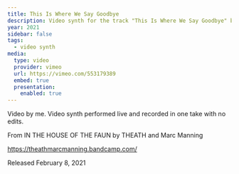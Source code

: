 ```yaml
---
title: This Is Where We Say Goodbye
description: Video synth for the track "This Is Where We Say Goodbye" by THEATH and Marc Manning.
year: 2021
sidebar: false
tags:
  - video synth
media:
  type: video
  provider: vimeo
  url: https://vimeo.com/553179389
  embed: true
  presentation:
    enabled: true
---
```


<ClientOnly>
  <WorkbookViewer />
</ClientOnly>

Video by me. Video synth performed live and recorded in one take with no edits.

From IN THE HOUSE OF THE FAUN by THEATH and Marc Manning 

https://theathmarcmanning.bandcamp.com/

Released February 8, 2021

<script setup>
import WorkbookViewer from '../.vitepress/theme/components/workbook/WorkbookViewer.vue';
</script>

